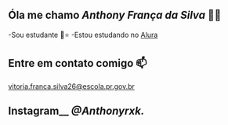 ## Óla me chamo _Anthony França da Silva_ 🦋🌙


-Sou estudante 🖤⭐
-Estou estudando no [Alura](https://www.alura.com.br)

## Entre em contato comigo 📫
vitoria.franca.silva26@escola.pr.gov.br


## Instagram__ _@Anthonyrxk._


